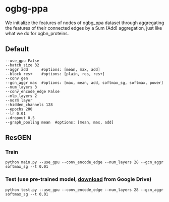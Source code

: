 # ogbg-ppa
We initialize the features of nodes of ogbg_ppa dataset through aggregating the features of their connected edges by a Sum (Add) aggregation, just like what we do for ogbn_proteins.

## Default 
	--use_gpu False 
	--batch_size 32
    --aggr add		#options: [mean, max, add]
    --block res+	#options: [plain, res, res+]
    --conv gen
    --gcn_aggr max 	#options: [max, mean, add, softmax_sg, softmax, power]
    --num_layers 3
    --conv_encode_edge False
	--mlp_layers 2
    --norm layer
    --hidden_channels 128
    --epochs 200
    --lr 0.01
	--dropout 0.5
	--graph_pooling mean  #options: [mean, max, add]
## ResGEN
### Train
	python main.py --use_gpu --conv_encode_edge --num_layers 28 --gcn_aggr softmax_sg --t 0.01


### Test (use pre-trained model, [download](https://drive.google.com/open?id=1vlmNPUgDes8QJ0SQoo-K5L_yFVeV1lkH) from Google Drive)
	python test.py --use_gpu --conv_encode_edge --num_layers 28 --gcn_aggr softmax_sg --t 0.01


